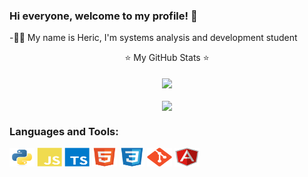 ### Hi everyone, welcome to my profile! 👋
-👩‍💻 My name is Heric, I'm systems analysis and development student

<div align="center"> ⭐️ My GitHub Stats ⭐️</div>
<br>
<div align="center">
  <img align="center" src="https://github-readme-stats.vercel.app/api?username=Hericlisboa&show_icons=true&theme=tokyonight"/>
 </div>
  <br>
  
  <div align="center">
  <img align="center" src="https://github-readme-stats.vercel.app/api/top-langs/?username=Hericlisboa&layout=compact&theme=tokyonight"/>
</div>


### Languages and Tools:
<div>
<img align="center" alt="Hunter-Python" height="30" width="40" src="https://raw.githubusercontent.com/devicons/devicon/master/icons/python/python-original.svg">
<img align="center" alt="Hunter-Js" height="30" width="40" src="https://raw.githubusercontent.com/devicons/devicon/master/icons/javascript/javascript-plain.svg">
<img align="center" alt="Hunter-Ts" height="30" width="40" src="https://raw.githubusercontent.com/devicons/devicon/master/icons/typescript/typescript-plain.svg">
<img align="center" alt="Hunter-HTML" height="30" width="40" src="https://raw.githubusercontent.com/devicons/devicon/master/icons/html5/html5-original.svg">
<img align="center" alt="Hunter-CSS" height="30" width="40" src="https://raw.githubusercontent.com/devicons/devicon/master/icons/css3/css3-original.svg">
<img align="center" alt="Hunter-Git" height="30" width="40" src="https://raw.githubusercontent.com/devicons/devicon/master/icons/git/git-original.svg">
<img align="center" alt="Hunter-Angular" height="30" width="40" src="https://raw.githubusercontent.com/devicons/devicon/master/icons/angularjs/angularjs-original.svg"
</div>
          
          
          
         
